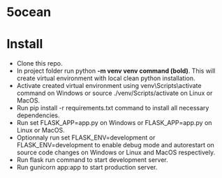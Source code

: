 # 5ocean
# Install
- Clone this repo.
- In project folder run python **-m venv venv command (bold)**. This will create virtual environment with local clean python installation.
- Activate created virtual environment using venv\Scripts\activate command on Windows or source ./venv/Scripts/activate on Linux or MacOS.
- Run pip install -r requirements.txt command to install all necessary dependencies.
- Run set FLASK_APP=app.py on Windows or FLASK_APP=app.py on Linux or MacOS.
- Optionnaly run set FLASK_ENV=development or FLASK_ENV=development to enable debug mode and autorestart on source code changes on Windows or Linux and MacOS respectively.
- Run flask run command to start development server.
- Run gunicorn app:app to start production server.

